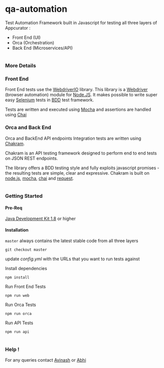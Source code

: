 # qa-automation

Test Automation Framework built in Javascript for testing all three layers of Appcurator :

* Front End (UI)
* Orca (Orchestration)
* Back End (Microservices/API)
#


### More Details

### Front End
Front End tests use the [WebdriverIO](http://webdriver.io/) library. This library is a [Webdriver](https://w3c.github.io/webdriver/webdriver-spec.html) (browser automation) module for [Node.JS](https://nodejs.org/en/). It makes possible to write super easy [Selenium](https://en.wikipedia.org/wiki/Selenium_(software)) tests in [BDD](https://en.wikipedia.org/wiki/Behavior-driven_development) test framework.

Tests are written and executed using [Mocha](https://mochajs.org/) and 
assertions are handled using [Chai](http://www.chaijs.com/)

### Orca and Back End
Orca and BackEnd API endpoints Integration tests are written using [Chakram](http://dareid.github.io/chakram/). 

Chakram is an API testing framework designed to perform end to end tests on JSON REST endpoints.

The library offers a BDD testing style and fully exploits javascript promises - the resulting tests are simple, clear and expressive. Chakram is built on [node.js](https://nodejs.org/), [mocha](http://mochajs.org/), [chai](http://chaijs.com/) and [request](https://github.com/request/request).

#

### Getting Started

#### Pre-Req
[Java Development Kit 1.8](http://www.oracle.com/technetwork/java/javase/downloads/jdk8-downloads-2133151.html) or higher

#### Installation
`master` always contains the latest stable code from all three layers

`
git checkout master
`

update *config.yml* with the URLs that you want to run tests against


Install dependencies

`
npm install 
`

Run Front End Tests

`
npm run web
`

Run Orca Tests

`
npm run orca
`

Run API Tests

`
npm run api
`
#

###  Help !
For any queries contact [Avinash](avinash.eediga@massive.co) or [Abhi](abhijeet.daspatnaik@massive.co)




